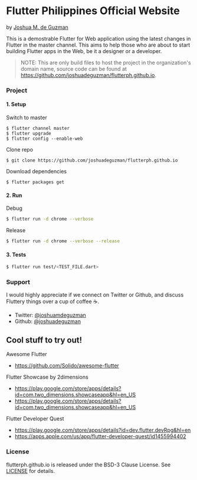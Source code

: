 # Flutter Philippines Official Website
by [Joshua M. de Guzman](https://joshdeguzman.com)

This is a demostrable Flutter for Web application using the latest changes in Flutter in the master channel. This aims to help those who are about to start building Flutter apps in the Web, be it a designer or a developer.

> NOTE: This are only build files to host the project in the organization's domain name, source code can be found at https://github.com/joshuadeguzman/flutterph.github.io.

### Project

#### 1. Setup

Switch to master

```
$ flutter channel master
$ flutter upgrade
$ flutter config --enable-web
```

Clone repo

```
$ git clone https://github.com/joshuadeguzman/flutterph.github.io
```

Download dependencies

```
$ flutter packages get
```

#### 2. Run

Debug

```bash
$ flutter run -d chrome --verbose
```

Release

```bash
$ flutter run -d chrome --verbose --release
```

#### 3. Tests

```bash
$ flutter run test/<TEST_FILE.dart>
```

### Support

I would highly appreciate if we connect on Twitter or Github, and discuss Fluttery things over a cup of coffee ☕.
* Twitter: [@joshuamdeguzman](https://twitter.com/joshuamdeguzman)
* Github: [@joshuadeguzman](https://github.com/joshuadeguzman)

## Cool stuff to try out!
Awesome Flutter
* https://github.com/Solido/awesome-flutter

Flutter Showcase by 2dimensions
* https://play.google.com/store/apps/details?id=com.two_dimensions.showcaseapp&hl=en_US
* https://play.google.com/store/apps/details?id=com.two_dimensions.showcaseapp&hl=en_US

Flutter Developer Quest
* https://play.google.com/store/apps/details?id=dev.flutter.devRpg&hl=en
* https://apps.apple.com/us/app/flutter-developer-quest/id1455994402

### License

flutterph.github.io is released under the BSD-3 Clause License. See [LICENSE](https://github.com/joshuadeguzman/fluterph.github.io/blob/master/LICENSE) for details.
